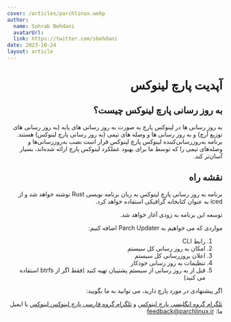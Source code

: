 ```yaml
---
cover: /articles/parchlinux.webp
author:
  name: Sohrab Behdani
  avatarUrl: 
  link: https://twitter.com/sbehdani
date: 2023-10-24
layout: article
---
```

<div dir="rtl">

# آپدیت پارچ لینوکس

## به روز رسانی پارچ لینوکس چیست؟

به روز رسانی ها در لینوکس پارچ به صورت به روز رسانی های پایه (به روز رسانی های توزیع آرچ) و به روز رسانی ها و وصله های تیمی (به روز رسانی پارچ لینوکس) هستند.
برنامه به‌روزرسانی‌کننده لینوکس پارچ لینوکس قرار است نصب به‌روزرسانی‌ها و وصله‌های تیمی را که توسط ما برای بهبود عملکرد لینوکس پارچ ارائه شده‌اند، بسیار آسان‌تر کند.

## نقشه راه

برنامه به روز رسانی پارچ لینوکس به زبان برنامه نویسی Rust نوشته خواهد شد و از iced به عنوان کتابخانه گرافیکی استفاده خواهد کرد.

توسعه این برنامه به زودی آغاز خواهد شد.

مواردی که می خواهیم به Parch Updater اضافه کنیم:

1. رابط CLI
2. امکان به روز رسانی کل سیستم
3. اعلان بروزرسانی کل سیستم
4. تنظیمات به روز رسانی خودکار
5. قبل از به روز رسانی از سیستم پشتیبان تهیه کنید (فقط اگر از btrfs استفاده می کنید)

اگر پیشنهادی در مورد پارچ دارید، می توانید به ما بگویید:

[تلگرام گروه انگلیسی پارچ لینوکس](https://t.me/ParchLinux_en) و [تلگرام گروه فارسی پارچ لینوکس لینوکس](https://t.me/ParchLinux_fa) یا ایمیل ما: feedback@parchlinux.ir

</div>